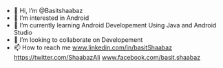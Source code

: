 - 👋 Hi, I’m @Basitshaabaz
- 👀 I’m interested in Android
- 🌱 I’m currently learning Android Developement Using Java and Android Studio 
- 💞️ I’m looking to collaborate on Developement 
- 📫 How to reach me 
www.linkedin.com/in/basitShaabaz
https://twitter.com/ShaabazAli
www.facebook.com/basit.shaabaz

<!---
Basitshaabaz/Basitshaabaz is a ✨ special ✨ repository because its `README.md` (this file) appears on your GitHub profile.
You can click the Preview link to take a look at your changes.
--->
